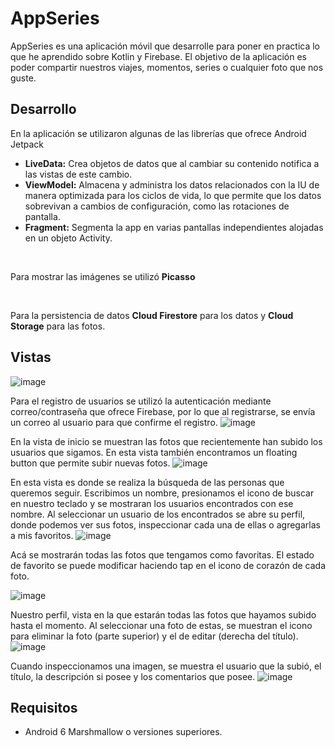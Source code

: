 # AppSeries
AppSeries es una aplicación móvil que desarrolle para poner en practica lo que he aprendido sobre Kotlin y Firebase. El objetivo de la aplicación es poder compartir nuestros viajes, momentos, series o cualquier foto que nos guste.

## Desarrollo
En la aplicación se utilizaron algunas de las librerías que ofrece Android Jetpack
* **LiveData:** Crea objetos de datos que al cambiar su contenido notifica a las vistas de este cambio.
* **ViewModel:** Almacena y administra los datos relacionados con la IU de manera optimizada para los ciclos de vida, lo que permite que los datos sobrevivan
a cambios de configuración, como las rotaciones de pantalla.
* **Fragment:** Segmenta la app en varias pantallas independientes alojadas en un objeto Activity.

<br>

Para mostrar las imágenes se utilizó **Picasso**

<br>

Para la persistencia de datos **Cloud Firestore** para los datos y **Cloud Storage** para las fotos.

## Vistas


![image](https://user-images.githubusercontent.com/40668021/93691292-b8cb4380-faa8-11ea-8826-8dee6cd55832.png "Vista de login y registro")
  
Para el registro de usuarios se utilizó la autenticación mediante correo/contraseña que ofrece Firebase, por lo que al registrarse, se envía un correo al usuario 
para que confirme el registro.
![image](https://user-images.githubusercontent.com/40668021/93691332-81a96200-faa9-11ea-90fa-f307c33ed131.png "Correo de verificación")

En la vista de inicio se muestran las fotos que recientemente han subido los usuarios que sigamos. En esta vista también encontramos un floating button 
que permite subir nuevas fotos.
 ![image](https://user-images.githubusercontent.com/40668021/93691357-bf0def80-faa9-11ea-9652-13a55d61d248.png "Vista de inicio")

En esta vista es donde se realiza la búsqueda de las personas que queremos seguir. Escribimos un nombre, presionamos el icono de buscar en nuestro teclado
y se mostraran los usuarios encontrados con ese nombre. Al seleccionar un usuario de los encontrados se abre su perfil, donde podemos ver sus fotos, inspeccionar cada una de ellas o agregarlas a mis favoritos.
![image](https://user-images.githubusercontent.com/40668021/93691413-5410e880-faaa-11ea-9332-9dfb4b7fcf8b.png)

Acá se mostrarán todas las fotos que tengamos como favoritas. El estado de favorito se puede modificar haciendo tap en el icono de corazón de cada foto.

![image](https://user-images.githubusercontent.com/40668021/93691434-be298d80-faaa-11ea-9016-8d92290359e9.png)

Nuestro perfil, vista en la que estarán todas las fotos que hayamos subido hasta el momento. Al seleccionar una foto de estas, se muestran el icono para eliminar la foto (parte superior) y el de editar (derecha del título).
![image](https://user-images.githubusercontent.com/40668021/93691473-50319600-faab-11ea-8f24-9ac827eec226.png)

Cuando inspeccionamos una imagen, se muestra el usuario que la subió, el título, la descripción si posee y los comentarios que posee.
![image](https://user-images.githubusercontent.com/40668021/93691479-5f184880-faab-11ea-8cba-4ba6fd1d2db4.png)


## Requisitos
* Android 6 Marshmallow o versiones superiores.

